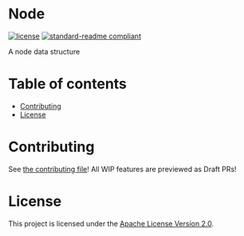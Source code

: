 # Node

[![license](https://img.shields.io/github/license/AeroService/Node?style=for-the-badge&color=b2204c)](../LICENSE)
[![standard-readme compliant](https://img.shields.io/badge/readme%20style-standard-brightgreen.svg?style=for-the-badge)](https://github.com/RichardLitt/standard-readme)

A node data structure

# Table of contents

- [Contributing](#contributing)
- [License](#license)

# Contributing

See [the contributing file](https://github.com/AeroService/.github/blob/main/CONTRIBUTING.md)!
All WIP features are previewed as Draft PRs!

# License

This project is licensed under the [Apache License Version 2.0](../LICENSE).
